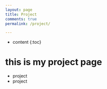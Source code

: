 ```yaml
---
layout: page
title: Project
comments: true
permalink: /project/

---
```


* content
{:toc}

# this is my project page
- project
- project

